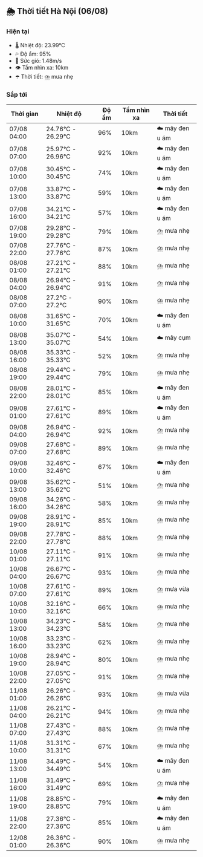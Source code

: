 ## 🌦️ Thời tiết Hà Nội (06/08)

### Hiện tại

- 🌡️ Nhiệt độ: 23.99℃
- 💦 Độ ẩm: 95%
- 💨 Sức gió: 1.48m/s
- 👁️ Tầm nhìn xa: 10km
- ☂️ Thời tiết: ⛈️ mưa nhẹ

### Sắp tới

| Thời gian | Nhiệt độ | Độ ẩm | Tầm nhìn xa | Thời tiết |
| --- | --- | --- | --- | --- |
| 07/08 04:00 | 24.76℃ - 26.29℃ | 96% | 10km | ☁️ mây đen u ám |
| 07/08 07:00 | 25.97℃ - 26.96℃ | 92% | 10km | ☁️ mây đen u ám |
| 07/08 10:00 | 30.45℃ - 30.45℃ | 74% | 10km | ☁️ mây đen u ám |
| 07/08 13:00 | 33.87℃ - 33.87℃ | 59% | 10km | ☁️ mây đen u ám |
| 07/08 16:00 | 34.21℃ - 34.21℃ | 57% | 10km | ☁️ mây đen u ám |
| 07/08 19:00 | 29.28℃ - 29.28℃ | 79% | 10km | ⛈️ mưa nhẹ |
| 07/08 22:00 | 27.76℃ - 27.76℃ | 87% | 10km | ⛈️ mưa nhẹ |
| 08/08 01:00 | 27.21℃ - 27.21℃ | 88% | 10km | ⛈️ mưa nhẹ |
| 08/08 04:00 | 26.94℃ - 26.94℃ | 91% | 10km | ⛈️ mưa nhẹ |
| 08/08 07:00 | 27.2℃ - 27.2℃ | 90% | 10km | ⛈️ mưa nhẹ |
| 08/08 10:00 | 31.65℃ - 31.65℃ | 70% | 10km | ☁️ mây đen u ám |
| 08/08 13:00 | 35.07℃ - 35.07℃ | 54% | 10km | ☁️ mây cụm |
| 08/08 16:00 | 35.33℃ - 35.33℃ | 52% | 10km | ⛈️ mưa nhẹ |
| 08/08 19:00 | 29.44℃ - 29.44℃ | 79% | 10km | ⛈️ mưa nhẹ |
| 08/08 22:00 | 28.01℃ - 28.01℃ | 85% | 10km | ☁️ mây đen u ám |
| 09/08 01:00 | 27.61℃ - 27.61℃ | 89% | 10km | ☁️ mây đen u ám |
| 09/08 04:00 | 26.94℃ - 26.94℃ | 92% | 10km | ⛈️ mưa nhẹ |
| 09/08 07:00 | 27.68℃ - 27.68℃ | 89% | 10km | ⛈️ mưa nhẹ |
| 09/08 10:00 | 32.46℃ - 32.46℃ | 67% | 10km | ☁️ mây đen u ám |
| 09/08 13:00 | 35.62℃ - 35.62℃ | 51% | 10km | ⛈️ mưa nhẹ |
| 09/08 16:00 | 34.26℃ - 34.26℃ | 58% | 10km | ⛈️ mưa nhẹ |
| 09/08 19:00 | 28.91℃ - 28.91℃ | 85% | 10km | ⛈️ mưa nhẹ |
| 09/08 22:00 | 27.78℃ - 27.78℃ | 88% | 10km | ⛈️ mưa nhẹ |
| 10/08 01:00 | 27.11℃ - 27.11℃ | 91% | 10km | ⛈️ mưa nhẹ |
| 10/08 04:00 | 26.67℃ - 26.67℃ | 93% | 10km | ⛈️ mưa nhẹ |
| 10/08 07:00 | 27.61℃ - 27.61℃ | 89% | 10km | ⛈️ mưa vừa |
| 10/08 10:00 | 32.16℃ - 32.16℃ | 66% | 10km | ⛈️ mưa nhẹ |
| 10/08 13:00 | 34.23℃ - 34.23℃ | 58% | 10km | ⛈️ mưa nhẹ |
| 10/08 16:00 | 33.23℃ - 33.23℃ | 62% | 10km | ⛈️ mưa nhẹ |
| 10/08 19:00 | 28.94℃ - 28.94℃ | 80% | 10km | ⛈️ mưa nhẹ |
| 10/08 22:00 | 27.05℃ - 27.05℃ | 91% | 10km | ⛈️ mưa nhẹ |
| 11/08 01:00 | 26.26℃ - 26.26℃ | 93% | 10km | ⛈️ mưa vừa |
| 11/08 04:00 | 26.21℃ - 26.21℃ | 94% | 10km | ⛈️ mưa nhẹ |
| 11/08 07:00 | 27.43℃ - 27.43℃ | 88% | 10km | ⛈️ mưa nhẹ |
| 11/08 10:00 | 31.31℃ - 31.31℃ | 67% | 10km | ⛈️ mưa nhẹ |
| 11/08 13:00 | 34.49℃ - 34.49℃ | 54% | 10km | ☁️ mây đen u ám |
| 11/08 16:00 | 31.49℃ - 31.49℃ | 69% | 10km | ⛈️ mưa nhẹ |
| 11/08 19:00 | 28.85℃ - 28.85℃ | 79% | 10km | ☁️ mây đen u ám |
| 11/08 22:00 | 27.36℃ - 27.36℃ | 85% | 10km | ☁️ mây đen u ám |
| 12/08 01:00 | 26.36℃ - 26.36℃ | 90% | 10km | ⛈️ mưa nhẹ |

